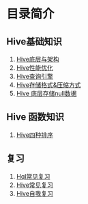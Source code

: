 # 目录简介

## Hive基础知识
1. <a href="https://github.com/shuainuo/DATA-WAERHOUSE/blob/main/Hive/Hive%E5%BA%95%E5%B1%82%E4%B8%8E%E6%9E%B6%E6%9E%84.md" target="_blank">Hive底层与架构</a>
2. <a href="https://github.com/shuainuo/DATA-WAERHOUSE/blob/main/Hive/Hive%E6%80%A7%E8%83%BD%E4%BC%98%E5%8C%96.md" target="_blank">Hive性能优化</a>
3. <a href="https://github.com/shuainuo/DATA-WAERHOUSE/blob/main/Hive/Hive%E6%9F%A5%E8%AF%A2%E5%BC%95%E6%93%8E.md" target="_blank">Hive查询引擎</a>
4. <a href="https://github.com/shuainuo/DATA-WAERHOUSE/blob/main/Hive/Hive%E5%AD%98%E5%82%A8%E6%A0%BC%E5%BC%8F%26%E5%8E%8B%E7%BC%A9%E6%96%B9%E5%BC%8F.md" target="_blank">Hive存储格式&压缩方式</a>
5. <a href="https://github.com/shuainuo/DATA-WAERHOUSE/blob/main/Hive/Hive%E5%BA%95%E5%B1%82%E5%AD%98%E5%82%A8null.md" target="_blank">Hive 底层存储null数据</a>

## Hive 函数知识
1. <a href="https://github.com/shuainuo/DATA-WAERHOUSE/blob/main/Hive/Hive%E5%9B%9B%E7%A7%8D%E6%8E%92%E5%BA%8F.md" target="_blank">Hive四种排序</a>


## 复习
1. <a href="https://github.com/shuainuo/DATA-WAERHOUSE/blob/main/Hive/Sql%E9%9D%A2%E7%BB%8F.md" target="_blank">Hql常见复习</a>
2. <a href="https://github.com/shuainuo/DATA-WAERHOUSE/blob/main/Hive/Hive%E9%9D%A2%E7%BB%8F.md" target="_blank">Hive常见复习</a>
3. <a href="https://github.com/shuainuo/DATA-WAERHOUSE/blob/main/Hive/Hive%E8%87%AA%E6%88%91%E6%80%BB%E7%BB%93.md" target="_blank">Hive自我复习</a>